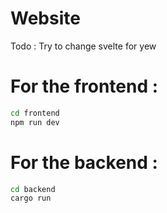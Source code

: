 # Website

Todo : 
Try to change svelte for yew

# For the frontend : 

```sh
cd frontend
npm run dev
```

# For the backend : 

```sh
cd backend
cargo run
```